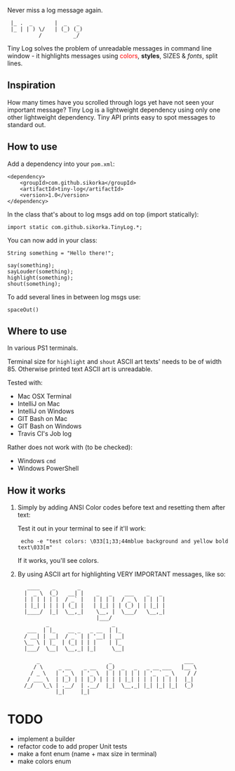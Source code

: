 Never miss a log message again.

     |_ .  _       |  _   _    
     |_ | | ) \/   | (_) (_)   
              /          _/   

Tiny Log solves the problem of unreadable messages in command line window - it highlights 
messages using <font color="red">colors</font>, **styles**, SIZES & *fonts*, split lines. 


Inspiration
-----------

How many times have you scrolled through logs yet have not seen your important message? 
Tiny Log is a lightweight dependency using only one other lightweight dependency. 
Tiny API prints easy to spot messages to standard out. 


How to use
----------

Add a dependency into your `pom.xml`:

    <dependency>
        <groupId>com.github.sikorka</groupId>
        <artifactId>tiny-log</artifactId>
        <version>1.0</version>
    </dependency>

In the class that's about to log msgs add on top (import statically): 

    import static com.github.sikorka.TinyLog.*;

You can now add in your class:

    String something = "Hello there!";
    
    say(something);
    sayLouder(something);
    highlight(something);
    shout(something);

To add several lines in between log msgs use: 

    spaceOut()


Where to use
------------

In various PS1 terminals. 

Terminal size for `highlight` and `shout` ASCII art texts' needs to 
be of width 85. Otherwise printed text ASCII art is unreadable. 

Tested with: 

- Mac OSX Terminal 
- IntelliJ on Mac
- IntelliJ on Windows 
- GIT Bash on Mac 
- GIT Bash on Windows 
- Travis CI's Job log

Rather does not work with (to be checked): 

- Windows `cmd` 
- Windows PowerShell 


How it works
------------

1. Simply by adding ANSI Color codes before text and resetting them after text: 

    Test it out in your terminal to see if it'll work: 

        echo -e "test colors: \033[1;33;44mblue background and yellow bold text\033[m"
        
    If it works, you'll see colors.

2. By using ASCII art for highlighting VERY IMPORTANT messages, like so: 

          ____    _       _                             
         |  _ \  (_)   __| |    _   _    ___    _   _   
         | | | | | |  / _` |   | | | |  / _ \  | | | |  
         | |_| | | | | (_| |   | |_| | | (_) | | |_| |  
         |____/  |_|  \__,_|    \__, |  \___/   \__,_|  
                                |___/                   
                _                    _     
          ___  | |_    __ _   _ __  | |_   
         / __| | __|  / _` | | '__| | __|  
         \__ \ | |_  | (_| | | |    | |_   
         |___/  \__|  \__,_| |_|     \__|  
                                           
             _                      _                       ___   
            / \     _ __    _ __   (_)  _   _   _ __ ___   |__ \  
           / _ \   | '_ \  | '_ \  | | | | | | | '_ ` _ \    / /  
          / ___ \  | |_) | | |_) | | | | |_| | | | | | | |  |_|   
         /_/   \_\ | .__/  | .__/  |_|  \__,_| |_| |_| |_|  (_)   
                   |_|     |_|                                    


TODO
====

- implement a builder 
- refactor code to add proper Unit tests 
- make a font enum (name + max size in terminal) 
- make colors enum 

